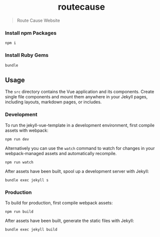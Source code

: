 <h1 align="center">routecause</h1>

> Route Cause Website

### Install npm Packages

```console
npm i
```

### Install Ruby Gems

```console
bundle
```

## Usage

The `src` directory contains the Vue application and its components. Create single file components and mount them anywhere in your Jekyll pages, including layouts, markdown pages, or includes.

### Development

To run the jekyll-vue-template in a development environment, first compile assets with webpack:

```console
npm run dev
```

Alternatively you can use the `watch` command to watch for changes in your webpack-managed assets and automatically recompile.

```console
npm run watch
```

After assets have been built, spool up a development server with Jekyll:

```console
bundle exec jekyll s
```

### Production

To build for production, first compile webpack assets:

```console
npm run build
```

After assets have been built, generate the static files with Jekyll:

```console
bundle exec jekyll build
```
